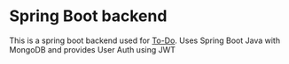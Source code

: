 # Spring Boot backend

This is a spring boot backend used for [To-Do](https://github.com/gbrown09/todo-app). Uses Spring Boot Java with MongoDB and provides User Auth using JWT
